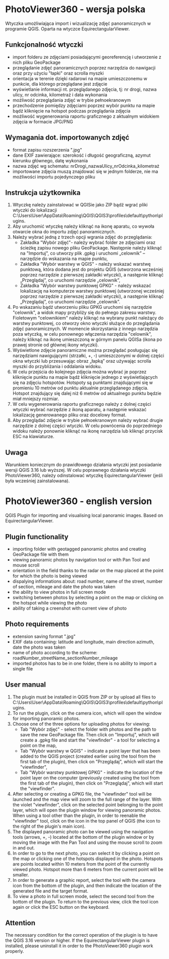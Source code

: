 # PhotoViewer360 - wersja polska
Wtyczka umożliwiająca import i wizualizację zdjęć panoramicznych w programie QGIS. Oparta na wtyczce EquirectangularViewer.

## Funkcjonalność wtyczki
* import folderu ze zdjęciami posiadającymi georeferencję i utworzenie z nich pliku GeoPackage 
* przeglądanie zdjęć panoramicznych poprzez narzędzia do nawigacji oraz przy użyciu "łapki" oraz scrolla myszki
* orientacja w terenie dzięki radarowi na mapie umieszczonemu w punkcie, dla którego przeglądane jest zdjęcie
* wyświetlanie informacji nt. przeglądanego zdjęcia, tj: nr drogi, nazwa ulicy, nr odcinka, kilometraż i data wykonania
* możliwość przeglądania zdjęć w trybie pełnoekranowym
* przechodzenie pomiędzy zdjęciami poprzez wybór punktu na mapie bądź kliknięcie na hotspot podczas przeglądania zdjęcia
* możliwość wygenerowania raportu graficznego z aktualnym widokiem zdjęcia w formacie JPG/PNG

## Wymagania dot. importowanych zdjęć
* format zapisu rozszerzenia ".jpg"
* dane EXIF zawierające: szerokość i długość geograficzną, azymut kierunku głównego, datę wykonania
* nazwa zdjęć wg schematu: nrDrogi_nazwaUlicy_nrOdcinka_kilometraż
* importowane zdjęcia muszą znajdować się w jednym folderze, nie ma możliwości importu pojedynczego pliku

## Instrukcja użytkownika
1. Wtyczkę należy zainstalować w QGISie jako ZIP bądź wgrać pliki wtyczki do lokalizacji C:\Users\User\AppData\Roaming\QGIS\QGIS3\profiles\default\python\plugins.
2. Aby uruchomić wtyczkę należy kliknąć na ikonę aparatu, co wywoła otwarcie okna do importu zdjęć panoramicznych.
3. Należy wybrać jedną z trzech opcji wgrania zdjęć do przeglądania:
    - Zakładka "Wybór zdjęć"- należy wybrać folder ze zdjęciami oraz ścieżkę zapisu nowego pliku GeoPackage. Następnie należy kliknąć na "Importuj", co utworzy plik .gpkg i uruchomi „celownik” – narzędzie do wskazania na mapie punktu,
    - Zakładka "Wybór warstwy w QGIS" - należy wskazać warstwę punktową, która dodana jest do projektu QGIS (utworzona wcześniej poprzez narzędzie z pierwszej zakładki wtyczki), a następnie kliknąć „Przeglądaj”, co uruchomi narzędzie „celownik”,
    - Zakładka "Wybór warstwy punktowej GPKG" - należy wskazać lokalizację na komputerze warstwy punktowej (utworzonej wcześniej poprzez narzędzie z pierwszej zakładki wtyczki), a następnie kliknąć „Przeglądaj”, co uruchomi narzędzie „celownik”.
4. Po wskazaniu bądź utworzeniu pliku GPKG uruchomi się narzędzie "celownik", a widok mapy przybliży się do pełnego zakresu warstwy. Fioletowym "celownikiem" należy kliknąć na wybrany punkt należący do warstwy punktowej, co otworzy okno wtyczki służące do przeglądania zdjęć panoramicznych. W momencie skorzystania z innego narzędzia poza wtyczką, w celu ponownego włączenia narzędzia "celownik", należy kliknąć na ikonę umieszczoną w górnym panelu QGISa (ikona po prawej stronie od głównej ikony wtyczki).
5. Wyświetlone zdjęcie panoramiczne można przeglądać posługując się narzędziami nawigującymi (strzałki, +, -) umieszczonymi w dolnej części okna wtyczki lub przesuwając obraz „łapką” oraz używając scrolla myszki do przybliżania i oddalania widoku. 
6. W celu przejścia do kolejnego zdjęcia można wybrać je poprzez kliknięcie punktu na mapie bądź kliknięcie jednego z wyświetlających się na zdjęciu hotspotów. Hotspoty są punktami znajdującymi się w promieniu 10 metrów od punktu aktualnie przeglądanego zdjęcia. Hotspot znajdujący się dalej niż 6 metrów od aktualnego punktu będzie miał mniejszy rozmiar.
7. W celu wygenerowania raportu graficznego należy z dolnej części wtyczki wybrać narzędzie z ikoną aparatu, a następnie wskazać lokalizację generowanego pliku oraz docelowy format.
8. Aby przeglądać zdjęcie w trybie pełnoekranowym należy wybrać drugie narzędzie z dolnej części wtyczki. W celu powrócenia do poprzedniego widoku należy ponownie kliknąć na ikonę narzędzia lub kliknąć przycisk ESC na klawiaturze.

## Uwaga
Warunkiem koniecznym do prawidłowego działania wtyczki jest posiadanie wersji QGIS 3.16 lub wyższej.
W celu poprawnego działania wtyczki PhotoViewer360, należy odinstalować wtyczkę EquirectangularViewer (jeśli była wcześniej zainstalowana).

# PhotoViewer360 - english version
QGIS Plugin for importing and visualising local panoramic images. Based on EquirectangularViewer.

## Plugin functionality
* importing folder with geotagged panoramic photos and creating GeoPackage file with them
* viewing panoramic photos by navigation tool or with Pan Tool and mouse scroll
* orientation in the field thanks to the radar on the map placed at the point for which the photo is being viewed
* dispalying informations about: road number, name of the street, number of section, mileage and date the photo was taken
* the ability to view photos in full screen mode
* switching between photos by selecting a point on the map or clicking on the hotspot while viewing the photo
* ability of taking a creenshot with current view of photo

## Photo requirements
* extension saving format ".jpg"
* EXIF data containing: latitude and longitude, main direction azimuth, date the photo was taken
* name of photo according to the scheme: roadNumber_streetName_sectionNumber_mileage
* imported photos has to be in one folder, there is no ability to import a single file

## User manual
1. The plugin must be installed in QGIS from ZIP or by upload all files to C:\Users\User\AppData\Roaming\QGIS\QGIS3\profiles\default\python\plugins.
2. To run the plugin, click on the camera icon, which will open the window for importing panoramic photos.
3. Choose one of the three options for uploading photos for viewing:
    - Tab "Wybór zdjęć" - select the folder with photos and the path to save the new GeoPackage file. Then click on "Importuj", which will create a .gpkg file and start the "viewfinder" - a tool for selecting a point on the map,
    - Tab "Wybór warstwy w QGIS" - indicate a point layer that has been added to the QGIS project (created earlier using the tool from the first tab of the plugin), then click on "Przeglądaj", which will start the "viewfinder",
    - Tab "Wybór warstwy punktowej GPKG" - indicate the location of the point layer on the computer (previously created using the tool from the first tab of the plugin), then click on "Przeglądaj", which will start the "viewfinder".
4. After selecting or creating a GPKG file, the "viewfinder" tool will be launched and the map view will zoom to the full range of the layer. With the violet "viewfinder", click on the selected point belonging to the point layer, which will open the plugin window for viewing panoramic photos. When using a tool other than the plugin, in order to reenable the "viewfinder" tool, click on the icon in the top panel of QGIS (the icon to the right of the plugin's main icon).
5. The displayed panoramic photo can be viewed using the navigation tools (arrows, +, -) located at the bottom of the plugin window or by moving the image with the Pan Tool and using the mouse scroll to zoom in and out.
6. In order to go to the next photo, you can select it by clicking a point on the map or clicking one of the hotspots displayed in the photo. Hotspots are points located within 10 meters from the point of the currently viewed photo. Hotspot more than 6 meters from the current point will be smaller.
7. In order to generate a graphic report, select the tool with the camera icon from the bottom of the plugin, and then indicate the location of the generated file and the target format.
8. To view a photo in full screen mode, select the second tool from the bottom of the plugin. To return to the previous view, click the tool icon again or click the ESC button on the keyboard.

## Attention
The necessary condition for the correct operation of the plugin is to have the QGIS 3.16 version or higher.
If the EquirectangularViewer plugin is installed, please uninstall it in order to the PhotoViewer360 plugin work properly.
